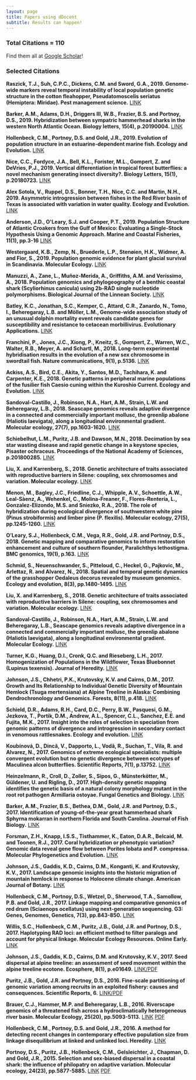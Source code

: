 ```yaml
---
layout: page
title: Papers using dDocent
subtitle: Results can happen!
---
```


### Total Citations = 110

Find them all at [Google Scholar](https://scholar.google.com/scholar?cites=14803244071106482641&as_sdt=5,40&sciodt=0,40&hl=en)!

### Selected Citations

**Raszick, T.J., Suh, C.P.C., Dickens, C.M. and Sword, G.A., 2019. Genome‐wide markers reveal temporal instability of local population genetic structure in the cotton fleahopper, Pseudatomoscelis seriatus (Hemiptera: Miridae). Pest management science.** [LINK](https://onlinelibrary.wiley.com/doi/abs/10.1002/ps.5518)

**Barker, A.M., Adams, D.H., Driggers III, W.B., Frazier, B.S. and Portnoy, D.S., 2019. Hybridization between sympatric hammerhead sharks in the western North Atlantic Ocean. Biology letters, 15(4), p.20190004.** [LINK](https://royalsocietypublishing.org/doi/abs/10.1098/rsbl.2019.0004)

**Hollenbeck, C.M., Portnoy, D.S. and Gold, J.R., 2019. Evolution of population structure in an estuarine‐dependent marine fish. Ecology and Evolution.** [LINK](https://onlinelibrary.wiley.com/doi/abs/10.1002/ece3.4936)

**Nice, C.C., Fordyce, J.A., Bell, K.L., Forister, M.L., Gompert, Z. and DeVries, P.J., 2019. Vertical differentiation in tropical forest butterflies: a novel mechanism generating insect diversity?. Biology Letters, 15(1), p.20180723.** [LINK](https://royalsocietypublishing.org/doi/abs/10.1098/rsbl.2018.0723)

**Alex Sotola, V., Ruppel, D.S., Bonner, T.H., Nice, C.C. and Martin, N.H., 2019. Asymmetric introgression between fishes in the Red River basin of Texas is associated with variation in water quality. Ecology and Evolution.** [LINK](https://onlinelibrary.wiley.com/doi/abs/10.1002/ece3.4901)

**Anderson, J.D., O'Leary, S.J. and Cooper, P.T., 2019. Population Structure of Atlantic Croakers from the Gulf of Mexico: Evaluating a Single‐Stock Hypothesis Using a Genomic Approach. Marine and Coastal Fisheries, 11(1), pp.3-16** [LINK](https://afspubs.onlinelibrary.wiley.com/doi/abs/10.1002/mcf2.10055)

**Westergaard, K.B., Zemp, N., Bruederle, L.P., Stenøien, H.K., Widmer, A. and Fior, S., 2019. Population genomic evidence for plant glacial survival in Scandinavia. Molecular Ecology.** [LINK](https://onlinelibrary.wiley.com/doi/abs/10.1111/mec.14994)

**Manuzzi, A., Zane, L., Muñoz-Merida, A., Griffiths, A.M. and Veríssimo, A., 2018. Population genomics and phylogeography of a benthic coastal shark (Scyliorhinus canicula) using 2b-RAD single nucleotide polymorphisms. Biological Journal of the Linnean Society.** [LINK](https://academic.oup.com/biolinnean/advance-article/doi/10.1093/biolinnean/bly185/5244343)

**Batley, K.C., Jonathan, S.C., Kemper, C., Attard, C.R., Zanardo, N., Tomo, I., Beheregaray, L.B. and Möller, L.M., Genome‐wide association study of an unusual dolphin mortality event reveals candidate genes for susceptibility and resistance to cetacean morbillivirus. Evolutionary Applications.** [LINK](https://onlinelibrary.wiley.com/doi/abs/10.1111/eva.12747)

**Franchini, P., Jones, J.C., Xiong, P., Kneitz, S., Gompert, Z., Warren, W.C., Walter, R.B., Meyer, A. and Schartl, M., 2018. Long-term experimental hybridisation results in the evolution of a new sex chromosome in swordtail fish. Nature communications, 9(1), p.5136.** [LINK](https://www.nature.com/articles/s41467-018-07648-2)

**Ackiss, A.S., Bird, C.E., Akita, Y., Santos, M.D., Tachihara, K. and Carpenter, K.E., 2018. Genetic patterns in peripheral marine populations of the fusilier fish Caesio cuning within the Kuroshio Current. Ecology and Evolution.** [LINK](https://onlinelibrary.wiley.com/doi/abs/10.1002/ece3.4644)

**Sandoval‐Castillo, J., Robinson, N.A., Hart, A.M., Strain, L.W. and Beheregaray, L.B., 2018. Seascape genomics reveals adaptive divergence in a connected and commercially important mollusc, the greenlip abalone (Haliotis laevigata), along a longitudinal environmental gradient. Molecular ecology, 27(7), pp.1603-1620.** [LINK](https://onlinelibrary.wiley.com/doi/abs/10.1111/mec.14526)

**Schiebelhut, L.M., Puritz, J.B. and Dawson, M.N., 2018. Decimation by sea star wasting disease and rapid genetic change in a keystone species, Pisaster ochraceus. Proceedings of the National Academy of Sciences, p.201800285.** [LINK](../../PNAS.pdf)

**Liu, X. and Karrenberg, S., 2018. Genetic architecture of traits associated with reproductive barriers in Silene: coupling, sex chromosomes and variation. Molecular ecology.** [LINK](https://onlinelibrary.wiley.com/doi/abs/10.1111/mec.14562)

**Menon, M., Bagley, J.C., Friedline, C.J., Whipple, A.V., Schoettle, A.W., Leal‐Sàenz, A., Wehenkel, C., Molina‐Freaner, F., Flores‐Rentería, L., Gonzalez‐Elizondo, M.S. and Sniezko, R.A., 2018. The role of hybridization during ecological divergence of southwestern white pine (Pinus strobiformis) and limber pine (P. flexilis). Molecular ecology, 27(5), pp.1245-1260.** [LINK](https://www.fs.fed.us/rm/pubs_journals/2017/rmrs_2017_menon_m001.pdf)

**O’Leary, S.J., Hollenbeck, C.M., Vega, R.R., Gold, J.R. and Portnoy, D.S., 2018. Genetic mapping and comparative genomics to inform restoration enhancement and culture of southern flounder, Paralichthys lethostigma. BMC genomics, 19(1), p.163.** [LINK](https://bmcgenomics.biomedcentral.com/articles/10.1186/s12864-018-4541-0)

**Schmid, S., Neuenschwander, S., Pitteloud, C., Heckel, G., Pajkovic, M., Arlettaz, R. and Alvarez, N., 2018. Spatial and temporal genetic dynamics of the grasshopper Oedaleus decorus revealed by museum genomics. Ecology and evolution, 8(3), pp.1480-1495.** [LINK](https://onlinelibrary.wiley.com/doi/abs/10.1002/ece3.3699)

**Liu, X. and Karrenberg, S., 2018. Genetic architecture of traits associated with reproductive barriers in Silene: coupling, sex chromosomes and variation. Molecular ecology.** [LINK](https://onlinelibrary.wiley.com/doi/abs/10.1111/mec.14562)

**Sandoval‐Castillo, J., Robinson, N.A., Hart, A.M., Strain, L.W. and Beheregaray, L.B., Seascape genomics reveals adaptive divergence in a connected and commercially important mollusc, the greenlip abalone (Haliotis laevigata), along a longitudinal environmental gradient. Molecular Ecology.** [LINK](http://onlinelibrary.wiley.com/doi/10.1111/mec.14526/full)

**Turner, K.G., Huang, D.I., Cronk, Q.C. and Rieseberg, L.H., 2017. Homogenization of Populations in the Wildflower, Texas Bluebonnet (Lupinus texensis). Journal of Heredity.** [LINK](https://academic.oup.com/jhered/advance-article/doi/10.1093/jhered/esx094/4733275)

**Johnson, J.S., Chhetri, P.K., Krutovsky, K.V. and Cairns, D.M., 2017. Growth and Its Relationship to Individual Genetic Diversity of Mountain Hemlock (Tsuga mertensiana) at Alpine Treeline in Alaska: Combining Dendrochronology and Genomics. Forests, 8(11), p.418.** [LINK](http://www.mdpi.com/1999-4907/8/11/418)

**Schield, D.R., Adams, R.H., Card, D.C., Perry, B.W., Pasquesi, G.M., Jezkova, T., Portik, D.M., Andrew, A.L., Spencer, C.L., Sanchez, E.E. and Fujita, M.K., 2017. Insight into the roles of selection in speciation from genomic patterns of divergence and introgression in secondary contact in venomous rattlesnakes. Ecology and evolution.** [LINK](http://onlinelibrary.wiley.com/doi/10.1002/ece3.2996/full)

**Koubínová, D., Dincă, V., Dapporto, L., Vodă, R., Suchan, T., Vila, R. and Alvarez, N., 2017. Genomics of extreme ecological specialists: multiple convergent evolution but no genetic divergence between ecotypes of Maculinea alcon butterflies. Scientific Reports, 7(1), p.13752.** [LINK](https://www.nature.com/articles/s41598-017-12938-8)

**Heinzelmann, R., Croll, D., Zoller, S., Sipos, G., Münsterkötter, M., Güldener, U. and Rigling, D., 2017. High-density genetic mapping identifies the genetic basis of a natural colony morphology mutant in the root rot pathogen Armillaria ostoyae. Fungal Genetics and Biology.** [LINK](http://www.sciencedirect.com/science/article/pii/S1087184517301354)

**Barker, A.M., Frazier, B.S., Bethea, D.M., Gold, J.R. and Portnoy, D.S., 2017. Identification of young‐of‐the‐year great hammerhead shark Sphyrna mokarran in northern Florida and South Carolina. Journal of Fish Biology.** [LINK](http://onlinelibrary.wiley.com/doi/10.1111/jfb.13356/full)

**Forsman, Z.H., Knapp, I.S.S., Tisthammer, K., Eaton, D.A.R., Belcaid, M. and Toonen, R.J., 2017. Coral hybridization or phenotypic variation? Genomic data reveal gene flow between Porites lobata and P. compressa. Molecular Phylogenetics and Evolution.** [LINK](http://www.sciencedirect.com/science/article/pii/S1055790316303384)

**Johnson, J.S., Gaddis, K.D., Cairns, D.M., Konganti, K. and Krutovsky, K.V., 2017. Landscape genomic insights into the historic migration of mountain hemlock in response to Holocene climate change. American Journal of Botany.** [LINK](http://www.amjbot.org/content/early/2017/03/21/ajb.1600262.abstract)

**Hollenbeck, C.M., Portnoy, D.S., Wetzel, D., Sherwood, T.A., Samollow, P.B. and Gold, J.R., 2017. Linkage mapping and comparative genomics of red drum (Sciaenops ocellatus) using next-generation sequencing. G3: Genes, Genomes, Genetics, 7(3), pp.843-850.** [LINK](http://www.g3journal.org/content/7/3/843)

**Willis, S.C., Hollenbeck, C.M., Puritz, J.B., Gold, J.R. and Portnoy, D.S., 2017. Haplotyping RAD loci: an efficient method to filter paralogs and account for physical linkage. Molecular Ecology Resources. Online Early.** [LINK](http://onlinelibrary.wiley.com/doi/10.1111/1755-0998.12647/full)

**Johnson, J.S., Gaddis, K.D., Cairns, D.M. and Krutovsky, K.V., 2017. Seed dispersal at alpine treeline: an assessment of seed movement within the alpine treeline ecotone. Ecosphere, 8(1), p.e01649.** [LINK/PDF](http://onlinelibrary.wiley.com/doi/10.1002/ecs2.1649/full)

**Puritz, J.B., Gold, J.R. and Portnoy, D.S., 2016. Fine-scale partitioning of genomic variation among recruits in an exploited fishery: causes and consequences. Scientific Reports, 6.** [LINK/PDF](http://www.nature.com/articles/srep36095)

**Brauer, C.J., Hammer, M.P. and Beheregaray, L.B., 2016. Riverscape genomics of a threatened fish across a hydroclimatically heterogeneous river basin. Molecular Ecology, 25(20), pp.5093-5113.** [LINK](http://onlinelibrary.wiley.com/doi/10.1111/mec.13830/full) [PDF](http://www.molecularecology.flinders.edu.au/uploads/54834/ufiles/pdf/167_SPP_ME.pdf)

**Hollenbeck, C.M., Portnoy, D.S. and Gold, J.R., 2016. A method for detecting recent changes in contemporary effective population size from linkage disequilibrium at linked and unlinked loci. Heredity.** [LINK](http://www.nature.com/hdy/journal/v117/n4/full/hdy201630a.html)

**Portnoy, D.S., Puritz, J.B., Hollenbeck, C.M., Gelsleichter, J., Chapman, D. and Gold, J.R., 2015. Selection and sex‐biased dispersal in a coastal shark: the influence of philopatry on adaptive variation. Molecular ecology, 24(23), pp.5877-5885.** [LINK](http://onlinelibrary.wiley.com/doi/10.1111/mec.13441/full) [PDF](https://www.researchgate.net/publication/283448154_Selection_and_sex-biased_dispersal_in_a_coastal_shark_The_influence_of_philopatry_on_adaptive_variation)



